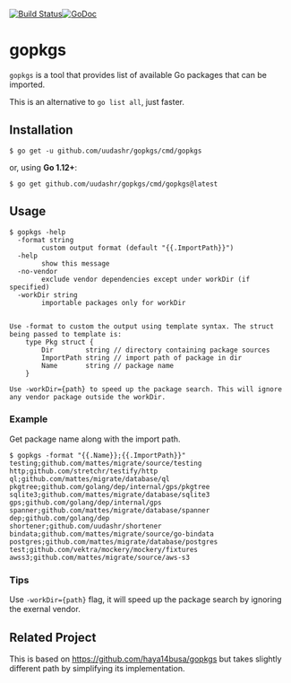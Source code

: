 [![Build Status](https://travis-ci.org/uudashr/gopkgs.svg?branch=master)](https://travis-ci.org/uudashr/gopkgs)[![GoDoc](https://godoc.org/github.com/uudashr/gopkgs?status.svg)](https://godoc.org/github.com/uudashr/gopkgs)

# gopkgs

`gopkgs` is a tool that provides list of available Go packages that can be imported.

This is an alternative to `go list all`, just faster.

## Installation

`$ go get -u github.com/uudashr/gopkgs/cmd/gopkgs`

or, using **Go 1.12+**:

`$ go get github.com/uudashr/gopkgs/cmd/gopkgs@latest`

## Usage

```plaintext
$ gopkgs -help
  -format string
    	custom output format (default "{{.ImportPath}}")
  -help
    	show this message
  -no-vendor
    	exclude vendor dependencies except under workDir (if specified)
  -workDir string
    	importable packages only for workDir


Use -format to custom the output using template syntax. The struct being passed to template is:
    type Pkg struct {
        Dir        string // directory containing package sources
        ImportPath string // import path of package in dir
        Name       string // package name
    }

Use -workDir={path} to speed up the package search. This will ignore any vendor package outside the workDir.
```

### Example

Get package name along with the import path.

```plaintext
$ gopkgs -format "{{.Name}};{{.ImportPath}}"
testing;github.com/mattes/migrate/source/testing
http;github.com/stretchr/testify/http
ql;github.com/mattes/migrate/database/ql
pkgtree;github.com/golang/dep/internal/gps/pkgtree
sqlite3;github.com/mattes/migrate/database/sqlite3
gps;github.com/golang/dep/internal/gps
spanner;github.com/mattes/migrate/database/spanner
dep;github.com/golang/dep
shortener;github.com/uudashr/shortener
bindata;github.com/mattes/migrate/source/go-bindata
postgres;github.com/mattes/migrate/database/postgres
test;github.com/vektra/mockery/mockery/fixtures
awss3;github.com/mattes/migrate/source/aws-s3
```

### Tips

Use `-workDir={path}` flag, it will speed up the package search by ignoring the exernal vendor.

## Related Project

This is based on <https://github.com/haya14busa/gopkgs> but takes slightly different path by simplifying its implementation.
